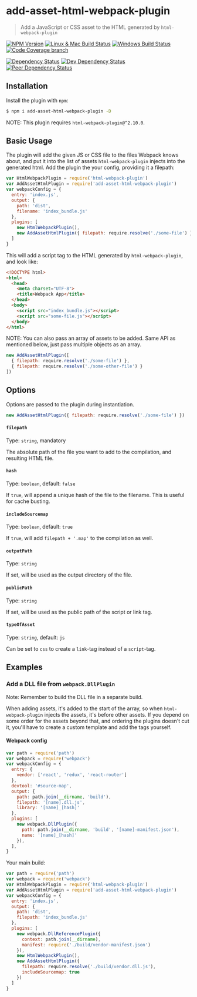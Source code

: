 # add-asset-html-webpack-plugin
> Add a JavaScript or CSS asset to the HTML generated by `html-webpack-plugin`

[![NPM Version][npm-image]][npm-url]
[![Linux & Mac Build Status][travis-image]][travis-url]
[![Windows Build Status][appveyor-image]][appveyor-url]
[![Code Coverage branch][codecov-image]][codecov-url]

[![Dependency Status][david-image]][david-url]
[![Dev Dependency Status][david-dev-image]][david-dev-url]
[![Peer Dependency Status][david-peer-image]][david-peer-url]

## Installation
Install the plugin with `npm`:
```sh
$ npm i add-asset-html-webpack-plugin -D
```

NOTE: This plugin requires `html-webpack-plugin@^2.10.0`.

## Basic Usage
The plugin will add the given JS or CSS file to the files Webpack knows about, and put it into the
list of assets `html-webpack-plugin` injects into the generated html. Add the plugin the your
config, providing it a filepath:

```js
var HtmlWebpackPlugin = require('html-webpack-plugin')
var AddAssetHtmlPlugin = require('add-asset-html-webpack-plugin')
var webpackConfig = {
  entry: 'index.js',
  output: {
    path: 'dist',
    filename: 'index_bundle.js'
  },
  plugins: [
    new HtmlWebpackPlugin(),
    new AddAssetHtmlPlugin({ filepath: require.resolve('./some-file') })
  ]
}
```

This will add a script tag to the HTML generated by `html-webpack-plugin`, and look like:
```html
<!DOCTYPE html>
<html>
  <head>
    <meta charset="UTF-8">
    <title>Webpack App</title>
  </head>
  <body>
    <script src="index_bundle.js"></script>
    <script src="some-file.js"></script>
  </body>
</html>
```

NOTE: You can also pass an array of assets to be added. Same API as mentioned below, just pass
multiple objects as an array.

```js
new AddAssetHtmlPlugin([
  { filepath: require.resolve('./some-file') }, 
  { filepath: require.resolve('./some-other-file') }
])
```

## Options
Options are passed to the plugin during instantiation.

```js
new AddAssetHtmlPlugin({ filepath: require.resolve('./some-file') })
```

#### `filepath`
Type: `string`, mandatory

The absolute path of the file you want to add to the compilation, and resulting HTML file.

#### `hash`
Type: `boolean`, default: `false`

If `true`, will append a unique hash of the file to the filename. This is useful for cache busting.

#### `includeSourcemap`
Type: `boolean`, default: `true`

If `true`, will add `filepath + '.map'` to the compilation as well.

#### `outputPath`
Type: `string`

If set, will be used as the output directory of the file.

#### `publicPath`
Type: `string`

If set, will be used as the public path of the script or link tag.

#### `typeOfAsset`
Type: `string`, default: `js`

Can be set to `css` to create a `link`-tag instead of a `script`-tag.

## Examples
### Add a DLL file from `webpack.DllPlugin`
Note: Remember to build the DLL file in a separate build.

When adding assets, it's added to the start of the array, so when
`html-webpack-plugin` injects the assets, it's before other assets. If you
depend on some order for the assets beyond that, and ordering the plugins
doesn't cut it, you'll have to create a custom template and add the tags
yourself.

#### Webpack config
```js
var path = require('path')
var webpack = require('webpack')
var webpackConfig = {
  entry: {
    vendor: ['react', 'redux', 'react-router']
  },
  devtool: '#source-map',
  output: {
    path: path.join(__dirname, 'build'),
    filepath: '[name].dll.js',
    library: '[name]_[hash]'
  },
  plugins: [
    new webpack.DllPlugin({
      path: path.join(__dirname, 'build', '[name]-manifest.json'),
      name: '[name]_[hash]'
    }),
  ],
}
```

Your main build:
```js
var path = require('path')
var webpack = require('webpack')
var HtmlWebpackPlugin = require('html-webpack-plugin')
var AddAssetHtmlPlugin = require('add-asset-html-webpack-plugin')
var webpackConfig = {
  entry: 'index.js',
  output: {
    path: 'dist',
    filepath: 'index_bundle.js'
  },
  plugins: [
    new webpack.DllReferencePlugin({
      context: path.join(__dirname),
      manifest: require('./build/vendor-manifest.json')
    }),
    new HtmlWebpackPlugin(),
    new AddAssetHtmlPlugin({
      filepath: require.resolve('./build/vendor.dll.js'),
      includeSourcemap: true
    })
  ]
}
```


[npm-url]: https://npmjs.org/package/add-asset-html-webpack-plugin
[npm-image]: https://img.shields.io/npm/v/add-asset-html-webpack-plugin.svg
[travis-url]: https://travis-ci.org/SimenB/add-asset-html-webpack-plugin
[travis-image]: https://img.shields.io/travis/SimenB/add-asset-html-webpack-plugin/master.svg
[appveyor-url]: https://ci.appveyor.com/project/SimenB/add-asset-html-webpack-plugin
[appveyor-image]: https://ci.appveyor.com/api/projects/status/dim5hcl49h3pi332/branch/master?svg=true
[codecov-url]: https://codecov.io/gh/SimenB/add-asset-html-webpack-plugin
[codecov-image]: https://img.shields.io/codecov/c/github/SimenB/add-asset-html-webpack-plugin/master.svg
[david-url]: https://david-dm.org/SimenB/add-asset-html-webpack-plugin
[david-image]: https://img.shields.io/david/SimenB/add-asset-html-webpack-plugin.svg
[david-dev-url]: https://david-dm.org/SimenB/add-asset-html-webpack-plugin#info=devDependencies
[david-dev-image]: https://img.shields.io/david/dev/SimenB/add-asset-html-webpack-plugin.svg
[david-peer-url]: https://david-dm.org/SimenB/add-asset-html-webpack-plugin#info=peerDependencies
[david-peer-image]: https://img.shields.io/david/peer/SimenB/add-asset-html-webpack-plugin.svg
